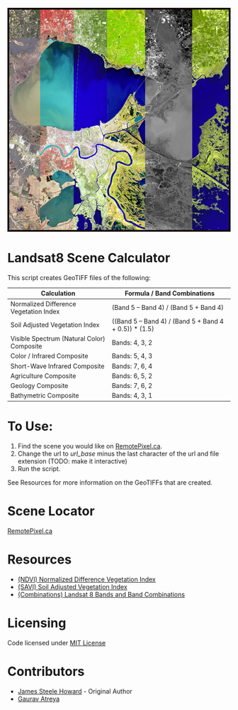 ![NIR](https://github.com/AbnormalDistributions/landsat8_scene_calculator/blob/main/new_orleans.png)

# Landsat8 Scene Calculator

This script creates GeoTIFF files of the following:

| Calculation                                | Formula / Band Combinations                           |
| ---                                        | ---                                                   |
| Normalized Difference Vegetation Index     | (Band 5 – Band 4) / (Band 5 + Band 4)                 |
| Soil Adjusted Vegetation Index             | ((Band 5 – Band 4) / (Band 5 + Band 4 + 0.5)) * (1.5) |
| Visible Spectrum (Natural Color) Composite | Bands: 4, 3, 2                                        |
| Color / Infrared Composite                 | Bands: 5, 4, 3                                        |
| Short-Wave Infrared Composite              | Bands: 7, 6, 4                                        |
| Agriculture Composite                      | Bands: 6, 5, 2                                        |
| Geology Composite                          | Bands: 7, 6, 2                                        |
| Bathymetric Composite                      | Bands: 4, 3, 1                                        |

# To Use:
1. Find the scene you would like on [RemotePixel.ca](https://search.remotepixel.ca).
2. Change the url to *url_base* minus the last character of the url and file extension (TODO: make it interactive)
3. Run the script. 

See Resources for more information on the GeoTIFFs that are created.


# Scene Locator
[RemotePixel.ca](https://search.remotepixel.ca)

# Resources
* [(NDVI) Normalized Difference Vegetation Index ](https://www.usgs.gov/core-science-systems/nli/landsat/landsat-normalized-difference-vegetation-index)
* [(SAVI) Soil Adjusted Vegetation Index](https://www.usgs.gov/core-science-systems/nli/landsat/landsat-soil-adjusted-vegetation-index)
* [(Combinations) Landsat 8 Bands and Band Combinations](https://gisgeography.com/landsat-8-bands-combinations/)

# Licensing
Code licensed under [MIT License](http://opensource.org/licenses/mit-license.html)

# Contributors 
* [James Steele Howard](https://github.com/AbnormalDistributions) - Original Author
* [Gaurav Atreya](https://github.com/Atreyagaurav)

